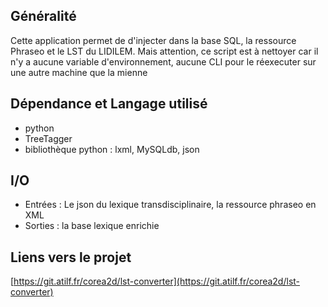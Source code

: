 ## Généralité
Cette application permet de d'injecter dans la base SQL, la ressource Phraseo et le LST du LIDILEM.
Mais attention, ce script est à nettoyer car il n'y a aucune variable d'environnement, aucune CLI pour le réexecuter sur une autre machine que la mienne  

## Dépendance et Langage utilisé
- python
- TreeTagger
- bibliothèque python : lxml, MySQLdb, json
 

## I/O

- Entrées : Le json du lexique transdisciplinaire, la ressource phraseo en XML
- Sorties : la base lexique enrichie

## Liens vers le projet
[https://git.atilf.fr/corea2d/lst-converter](https://git.atilf.fr/corea2d/lst-converter)